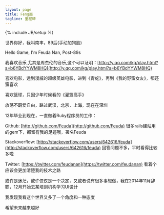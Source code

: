 ```yaml
---
layout: page
title: Feng面
tagline: 里程碑 
---
```

{% include JB/setup %}

世界你好，我叫南丰，89后(手动加狗脸)

Hello Game, I'm Feuda Nan, Post-89s

我喜欢音乐,尤其是周杰伦的音乐,这个可以证明：[http://y.qq.com/kg/play.html?s=b6YBdYYWM8HQ](http://y.qq.com/kg/play.html?s=b6YBdYYWM8HQ)

喜欢电影，远到漫威的超级英雄电影，进到《青蛇》，再到《我的野蛮女友》，都还蛮喜欢

喜欢篮球，只因少年时候看的《灌篮高手》

放荡不羁爱自由，路过武汉，北京，上海，现在在深圳

12年毕业到现在，一直做着Ruby程序员的工作：

Github: [http://github.com/Feuda](http://github.com/Feuda)
很多rails建站用的gem下，都留有我的足迹哦，署名Feuda

Stackoverflow: [http://stackoverflow.com/users/642616/feuda](http://stackoverflow.com/users/642616/feuda)
回答问题不多，平时看得比较多啦

Twitter: [https://twitter.com/feudanan](https://twitter.com/feudanan)
看着个应该会更加清楚我的技术之路

或许是迷茫，或许仅仅是一个决定，又或者说有很多事想做，我在2014年11月辞职，12月开始去某培训机构学习UI设计

我发现我看这个世界又多了一个角度和一种态度

希望未来越来越好
